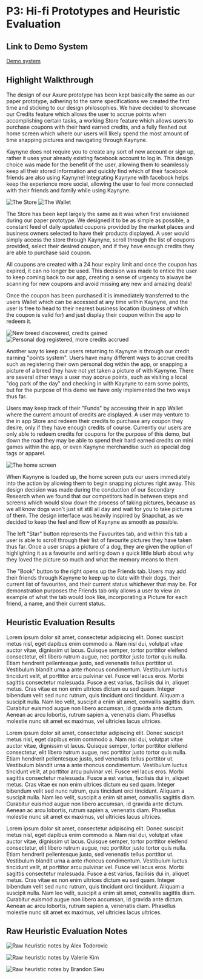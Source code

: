 # P3: Hi-fi Prototypes and Heuristic Evaluation

## Link to Demo System

[Demo system](http://127.0.0.1:32767/start.html#p=store&g=1)

## Highlight Walkthrough

The design of our Axure prototype has been kept basically the same as our paper prototype, adhering to the same specifications we created the first time and sticking to our design philosophies. We have decided to showcase our Credits feature which allows the user to accrue points when accomplishing certain tasks, a working Store feature which allows users to purchase coupons with their hard earned credits, and a fully fleshed out home screen which where our users will likely spend the most amount of time snapping pictures and navigating through Kaynyne.

Kaynyne does not require you to create any sort of new account or sign up, rather it uses your already existing facebook account to log in. This design choice was made for the benefit of the user, allowing them to seamlessly keep all their stored information and quickly find which of their facebook friends are also using Kaynyne! Integrating Kaynyne with facebook helps keep the experience more social, allowing the user to feel more connected with their friends and family while using Kaynyne.

![](http://i.imgur.com/qXkPNY0.png "The Store")
![](http://i.imgur.com/3GtjnaI.png "The Wallet")

The Store has been kept largely the same as it was when first envisioned during our paper prototype. We designed it to be as simple as possible, a constant feed of daily updated coupons provided by the market places and business owners selected to have their products displayed. A user would simply access the store through Kaynyne, scroll through the list of coupons provided, select their desired coupon, and if they have enough credits they are able to purchase said coupon.

All coupons are created with a 24 hour expiry limit and once the coupon has expired, it can no longer be used. This decision was made to entice the user to keep coming back to our app, creating a sense of urgency to always be scanning for new coupons and avoid missing any new and amazing deals!

Once the coupon has been purchased it is immediately transferred to the users Wallet which can be accessed at any time within Kaynyne, and the user is free to head to their nearest business location (business of which the coupon is valid for) and just display their coupon within the app to redeem it.  

![](http://i.imgur.com/PeTGhBa.png "New breed discovered, credits gained")
![](http://i.imgur.com/P4iOsMo.png "Personal dog registered, more credits accrued")

Another way to keep our users returning to Kaynyne is through our credit earning "points system". Users have many different ways to accrue credits such as registering their own personal dog within the app, or snapping a picture of a breed they have not yet taken a picture of with Kaynyne. There are several other ways a user may accrue points, such as visiting a local "dog park of the day" and checking in with Kaynyne to earn some points, but for the purpose of this demo we have only implemented the two ways thus far. 

Users may keep track of their "Funds" by accessing their in app Wallet where the current amount of credits are displayed. A user may venture to the in app Store and redeem their credits to purchase any coupon they desire, only if they have enough credits of course. Currently our users are only able to redeem credits for coupons for the purpose of this demo, but down the road they may be able to spend their hard earned credits on mini games within the app, or even Kaynyne merchandise such as special dog tags or apparel.

![](http://i.imgur.com/3nitNh4.png "The home screen")

When Kaynyne is loaded up, the home screen puts our users immediately into the action by allowing them to begin snapping pictures right away. This design decision was made during the conduction of our Secondary Research when we found that our competitors had in between steps and screens which would slow down the process of taking pictures, because as we all know dogs won't just sit still all day and wait for you to take pictures of them. The design interface was heavily inspired by Snapchat, as we decided to keep the feel and flow of Kaynyne as smooth as possible.

The left "Star" button represents the Favourites tab, and within this tab a user is able to scroll through their list of favourite pictures they have taken thus far. Once a user snaps a picture of a dog, they are given the option of highlighting it as a favourite and writing down a quick little blurb about why they loved the picture so much and what the memory means to them.

The "Book" button to the right opens up the Friends tab. Users may add their friends through Kaynyne to keep up to date with their dogs, their current list of favourites, and their current status whichever that may be. For demonstration purposes the Friends tab only allows a user to view an example of what the tab would look like, incorporating a Picture for each friend, a name, and their current status.

## Heuristic Evaluation Results

Lorem ipsum dolor sit amet, consectetur adipiscing elit. Donec suscipit metus nisl, eget dapibus enim commodo a. Nam nisl dui, volutpat vitae auctor vitae, dignissim ut lacus. Quisque semper, tortor porttitor eleifend consectetur, elit libero rutrum augue, nec porttitor justo tortor quis nulla. Etiam hendrerit pellentesque justo, sed venenatis tellus porttitor ut. Vestibulum blandit urna a ante rhoncus condimentum. Vestibulum luctus tincidunt velit, at porttitor arcu pulvinar vel. Fusce vel lacus eros. Morbi sagittis consectetur malesuada. Fusce a est varius, facilisis dui in, aliquet metus. Cras vitae ex non enim ultrices dictum eu sed quam. Integer bibendum velit sed nunc rutrum, quis tincidunt orci tincidunt. Aliquam a suscipit nulla. Nam leo velit, suscipit a enim sit amet, convallis sagittis diam. Curabitur euismod augue non libero accumsan, id gravida ante dictum. Aenean ac arcu lobortis, rutrum sapien a, venenatis diam. Phasellus molestie nunc sit amet ex maximus, vel ultricies lacus ultrices.

Lorem ipsum dolor sit amet, consectetur adipiscing elit. Donec suscipit metus nisl, eget dapibus enim commodo a. Nam nisl dui, volutpat vitae auctor vitae, dignissim ut lacus. Quisque semper, tortor porttitor eleifend consectetur, elit libero rutrum augue, nec porttitor justo tortor quis nulla. Etiam hendrerit pellentesque justo, sed venenatis tellus porttitor ut. Vestibulum blandit urna a ante rhoncus condimentum. Vestibulum luctus tincidunt velit, at porttitor arcu pulvinar vel. Fusce vel lacus eros. Morbi sagittis consectetur malesuada. Fusce a est varius, facilisis dui in, aliquet metus. Cras vitae ex non enim ultrices dictum eu sed quam. Integer bibendum velit sed nunc rutrum, quis tincidunt orci tincidunt. Aliquam a suscipit nulla. Nam leo velit, suscipit a enim sit amet, convallis sagittis diam. Curabitur euismod augue non libero accumsan, id gravida ante dictum. Aenean ac arcu lobortis, rutrum sapien a, venenatis diam. Phasellus molestie nunc sit amet ex maximus, vel ultricies lacus ultrices.

Lorem ipsum dolor sit amet, consectetur adipiscing elit. Donec suscipit metus nisl, eget dapibus enim commodo a. Nam nisl dui, volutpat vitae auctor vitae, dignissim ut lacus. Quisque semper, tortor porttitor eleifend consectetur, elit libero rutrum augue, nec porttitor justo tortor quis nulla. Etiam hendrerit pellentesque justo, sed venenatis tellus porttitor ut. Vestibulum blandit urna a ante rhoncus condimentum. Vestibulum luctus tincidunt velit, at porttitor arcu pulvinar vel. Fusce vel lacus eros. Morbi sagittis consectetur malesuada. Fusce a est varius, facilisis dui in, aliquet metus. Cras vitae ex non enim ultrices dictum eu sed quam. Integer bibendum velit sed nunc rutrum, quis tincidunt orci tincidunt. Aliquam a suscipit nulla. Nam leo velit, suscipit a enim sit amet, convallis sagittis diam. Curabitur euismod augue non libero accumsan, id gravida ante dictum. Aenean ac arcu lobortis, rutrum sapien a, venenatis diam. Phasellus molestie nunc sit amet ex maximus, vel ultricies lacus ultrices.

## Raw Heuristic Evaluation Notes

![](http://i.imgur.com/1n5DTvU.png "Raw heuristic notes by Alex Todorovic")

![](http://i.imgur.com/DH8n05g.png "Raw heuristic notes by Valerie Kim")

![](http://i.imgur.com/cR9UOxv.png "Raw heuristic notes by Brandon Sieu")
